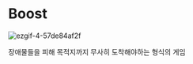 # Boost

![ezgif-4-57de84af2f](https://user-images.githubusercontent.com/48788534/232304387-48ff81db-022a-4e5d-bfb1-1eec50d8070d.gif)

장애물들을 피해 목적지까지 무사히 도착해야하는 형식의 게임
